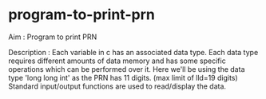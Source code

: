 # program-to-print-prn

Aim : Program to print PRN

Description : 
      Each variable in c has an associated data type. 
      Each data type requires different amounts of data memory and has some specific operations which can be performed over it.
      Here we'll be using the data type 'long long int' as the PRN has 11 digits. (max limit of lld=19 digits)
      Standard input/output functions are used to read/display the data.
     
      
 
